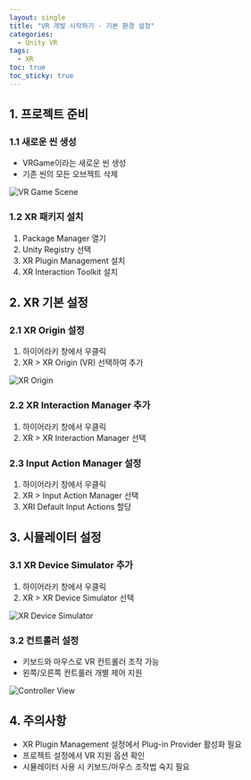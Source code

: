 ```yaml
---
layout: single
title: "VR 개발 시작하기 - 기본 환경 설정"
categories:
  - Unity VR
tags:
  - XR
toc: true
toc_sticky: true
---
```


## 1. 프로젝트 준비

### 1.1 새로운 씬 생성
- VRGame이라는 새로운 씬 생성
- 기존 씬의 모든 오브젝트 삭제

![VR Game Scene](https://lh7-us.googleusercontent.com/HxsljTpql8zWix3ZZD_ARRm1cEbAKEfLNlIFAwwWRcEUEPJQM5Hn3mveWrReXenBHjLDc-vSTG3ITo7TNhzftpi-YxkExYXB2Ls-f3fSFv37jF5hXFhb1h4SkXi0wjpvqntwb0MahKEGqjc-ucll_JM)

### 1.2 XR 패키지 설치
1. Package Manager 열기
2. Unity Registry 선택
3. XR Plugin Management 설치
4. XR Interaction Toolkit 설치

## 2. XR 기본 설정

### 2.1 XR Origin 설정
1. 하이어라키 창에서 우클릭
2. XR > XR Origin (VR) 선택하여 추가

![XR Origin](https://lh7-us.googleusercontent.com/ZCgp_7OAn7bQtfxEsO1WgW9ixtUAKFYLI2BzfTUe74Y1TUZ9Rb-qcoPVL530wx48smXQm7YfY5VNHqBaWiMzwbBMK3-bZKpWJGxr8WxQOdtFA9PUL68wpQZyjbOz3s_ZQAICEVwTQE7mWg6y0uTwnXM)

### 2.2 XR Interaction Manager 추가
1. 하이어라키 창에서 우클릭
2. XR > XR Interaction Manager 선택

### 2.3 Input Action Manager 설정
1. 하이어라키 창에서 우클릭
2. XR > Input Action Manager 선택
3. XRI Default Input Actions 할당

## 3. 시뮬레이터 설정

### 3.1 XR Device Simulator 추가
1. 하이어라키 창에서 우클릭
2. XR > XR Device Simulator 선택

![XR Device Simulator](https://lh7-us.googleusercontent.com/gi6GGgMAa9irgsJtrm3xTczqz-QKR8GAdmRSs9f6ehbxarb4_8kq8_fdS1_j8N0kvja17NvA7JGWFKG_yXtLzS0TAzOplguy1osT6Ga6LzWZ3MViUpUrg7LvTLh6xLlKr9gdUTud1Ir5A99WrwLTlKg)

### 3.2 컨트롤러 설정
- 키보드와 마우스로 VR 컨트롤러 조작 가능
- 왼쪽/오른쪽 컨트롤러 개별 제어 지원

![Controller View](https://lh7-us.googleusercontent.com/AlHYFfMPv5I88X0_HtevILQ3gWksZsZmdh2W2KVJ7uVwQ6vGhXjKAGGwrj-HRF5FmzdyI0YIH3kWa2ZQVWqIa2gk9HhFv75VmRPTaL8EADe4iq-cmacVT8_X06AI8eZnQe5vy_7HU60F2wb6OxQu8X8)

## 4. 주의사항
- XR Plugin Management 설정에서 Plug-in Provider 활성화 필요
- 프로젝트 설정에서 VR 지원 옵션 확인
- 시뮬레이터 사용 시 키보드/마우스 조작법 숙지 필요
